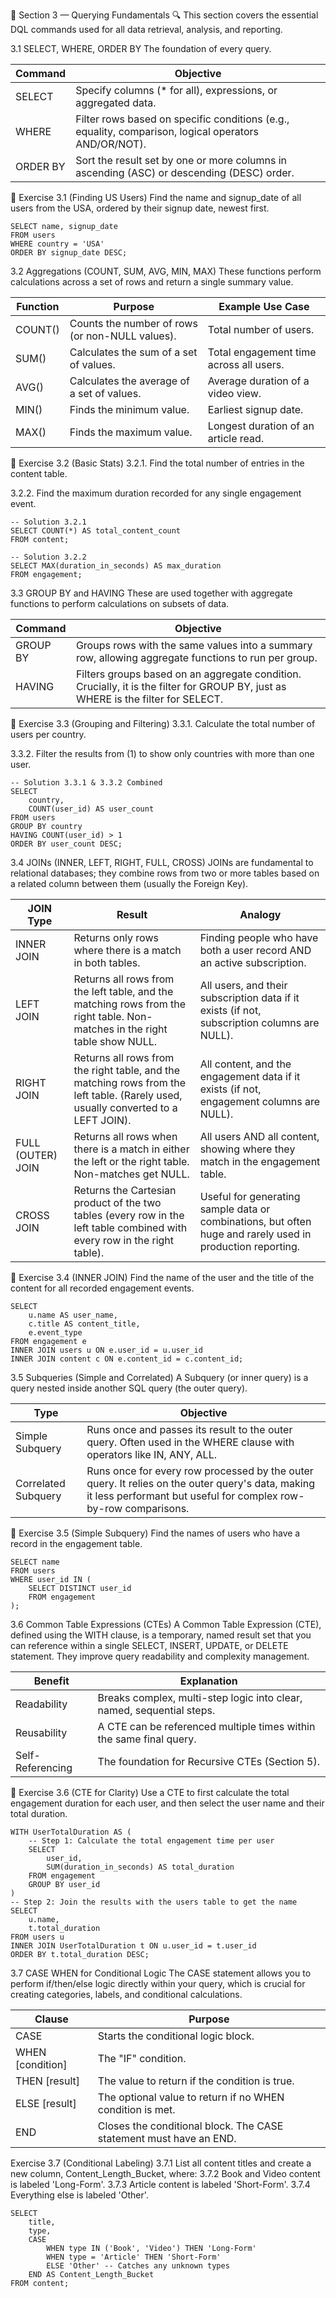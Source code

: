 🧩 Section 3 — Querying Fundamentals 🔍
This section covers the essential DQL commands used for all data retrieval, analysis, and reporting.

3.1 SELECT, WHERE, ORDER BY
The foundation of every query.

| Command | Objective |
|---------|-----------|
| SELECT | Specify columns (* for all), expressions, or aggregated data. |
| WHERE | Filter rows based on specific conditions (e.g., equality, comparison, logical operators AND/OR/NOT). |
| ORDER BY | Sort the result set by one or more columns in ascending (ASC) or descending (DESC) order. |

📝 Exercise 3.1 (Finding US Users)
Find the name and signup_date of all users from the USA, ordered by their signup date, newest first.

```
SELECT name, signup_date
FROM users
WHERE country = 'USA'
ORDER BY signup_date DESC;
```

3.2 Aggregations (COUNT, SUM, AVG, MIN, MAX)
These functions perform calculations across a set of rows and return a single summary value.

| Function | Purpose | Example Use Case |
|----------|---------|-----------------|
| COUNT() | Counts the number of rows (or non-NULL values). | Total number of users. |
| SUM() | Calculates the sum of a set of values. | Total engagement time across all users. |
| AVG() | Calculates the average of a set of values. | Average duration of a video view. |
| MIN() | Finds the minimum value. | Earliest signup date. |
| MAX() | Finds the maximum value. | Longest duration of an article read. |


📝 Exercise 3.2 (Basic Stats)
3.2.1. Find the total number of entries in the content table.

3.2.2. Find the maximum duration recorded for any single engagement event.

```
-- Solution 3.2.1
SELECT COUNT(*) AS total_content_count
FROM content;

-- Solution 3.2.2
SELECT MAX(duration_in_seconds) AS max_duration
FROM engagement;
```

3.3 GROUP BY and HAVING
These are used together with aggregate functions to perform calculations on subsets of data.

| Command | Objective |
|---------|-----------|
| GROUP BY | Groups rows with the same values into a summary row, allowing aggregate functions to run per group. |
| HAVING | Filters groups based on an aggregate condition. Crucially, it is the filter for GROUP BY, just as WHERE is the filter for SELECT. |


📝 Exercise 3.3 (Grouping and Filtering)
3.3.1. Calculate the total number of users per country.

3.3.2. Filter the results from (1) to show only countries with more than one user.

```
-- Solution 3.3.1 & 3.3.2 Combined
SELECT 
    country, 
    COUNT(user_id) AS user_count
FROM users
GROUP BY country
HAVING COUNT(user_id) > 1
ORDER BY user_count DESC;
```

3.4 JOINs (INNER, LEFT, RIGHT, FULL, CROSS)
JOINs are fundamental to relational databases; they combine rows from two or more tables based on a related column between them (usually the Foreign Key).

| JOIN Type | Result | Analogy |
|-----------|--------|---------|
| INNER JOIN | Returns only rows where there is a match in both tables. | Finding people who have both a user record AND an active subscription. |
| LEFT JOIN | Returns all rows from the left table, and the matching rows from the right table. Non-matches in the right table show NULL. | All users, and their subscription data if it exists (if not, subscription columns are NULL). |
| RIGHT JOIN | Returns all rows from the right table, and the matching rows from the left table. (Rarely used, usually converted to a LEFT JOIN). | All content, and the engagement data if it exists (if not, engagement columns are NULL). |
| FULL (OUTER) JOIN | Returns all rows when there is a match in either the left or the right table. Non-matches get NULL. | All users AND all content, showing where they match in the engagement table. |
| CROSS JOIN | Returns the Cartesian product of the two tables (every row in the left table combined with every row in the right table). | Useful for generating sample data or combinations, but often huge and rarely used in production reporting. |


📝 Exercise 3.4 (INNER JOIN)
Find the name of the user and the title of the content for all recorded engagement events.

```
SELECT
    u.name AS user_name,
    c.title AS content_title,
    e.event_type
FROM engagement e
INNER JOIN users u ON e.user_id = u.user_id
INNER JOIN content c ON e.content_id = c.content_id;

```

3.5 Subqueries (Simple and Correlated)
A Subquery (or inner query) is a query nested inside another SQL query (the outer query).

| Type | Objective |
|------|-----------|
| Simple Subquery | Runs once and passes its result to the outer query. Often used in the WHERE clause with operators like IN, ANY, ALL. |
| Correlated Subquery | Runs once for every row processed by the outer query. It relies on the outer query's data, making it less performant but useful for complex row-by-row comparisons. |

📝 Exercise 3.5 (Simple Subquery)
Find the names of users who have a record in the engagement table.

```
SELECT name
FROM users
WHERE user_id IN (
    SELECT DISTINCT user_id 
    FROM engagement
);
```

3.6 Common Table Expressions (CTEs)
A Common Table Expression (CTE), defined using the WITH clause, is a temporary, named result set that you can reference within a single SELECT, INSERT, UPDATE, or DELETE statement. They improve query readability and complexity management.

| Benefit | Explanation |
|---------|-------------|
| Readability | Breaks complex, multi-step logic into clear, named, sequential steps. |
| Reusability | A CTE can be referenced multiple times within the same final query. |
| Self-Referencing | The foundation for Recursive CTEs (Section 5). |


📝 Exercise 3.6 (CTE for Clarity)
Use a CTE to first calculate the total engagement duration for each user, and then select the user name and their total duration.

```
WITH UserTotalDuration AS (
    -- Step 1: Calculate the total engagement time per user
    SELECT
        user_id,
        SUM(duration_in_seconds) AS total_duration
    FROM engagement
    GROUP BY user_id
)
-- Step 2: Join the results with the users table to get the name
SELECT
    u.name,
    t.total_duration
FROM users u
INNER JOIN UserTotalDuration t ON u.user_id = t.user_id
ORDER BY t.total_duration DESC;
```

3.7 CASE WHEN for Conditional Logic
The CASE statement allows you to perform if/then/else logic directly within your query, which is crucial for creating categories, labels, and conditional calculations.

| Clause | Purpose |
|--------|---------|
| CASE | Starts the conditional logic block. |
| WHEN [condition] | The "IF" condition. |
| THEN [result] | The value to return if the condition is true. |
| ELSE [result] | The optional value to return if no WHEN condition is met. |
| END | Closes the conditional block. The CASE statement must have an END. |


Exercise 3.7 (Conditional Labeling)
3.7.1 List all content titles and create a new column, Content_Length_Bucket, where:
3.7.2 Book and Video content is labeled 'Long-Form'.
3.7.3 Article content is labeled 'Short-Form'.
3.7.4 Everything else is labeled 'Other'.

```
SELECT
    title,
    type,
    CASE
        WHEN type IN ('Book', 'Video') THEN 'Long-Form'
        WHEN type = 'Article' THEN 'Short-Form'
        ELSE 'Other' -- Catches any unknown types
    END AS Content_Length_Bucket
FROM content;
```